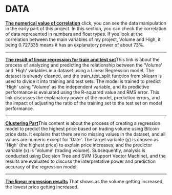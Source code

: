 # DATA
[**The numerical value of correlation**](initial_exploration.ipynb) click, you can see the data manipulation in the early part of this project. In this section, you can check the correlation of data represented in numbers and float types. If you look at the correlation between the main variables of my project, Volume and High, it being 0.727335 means it has an explanatory power of about 73%.

-----
[**The result of linear regression for train and test set**](linear_regression.ipynb)This link is about the process of analyzing and predicting the relationship between the 'Volume' and 'High' variables in a dataset using a Linear Regression model. The dataset is already cleaned, and the train_test_split function from sklearn is used to divide it into training and test sets. The model is trained to predict 'High' using 'Volume' as the independent variable, and its predictive performance is evaluated using the R-squared value and RMS error. This link discusses the explanatory power of the model, prediction errors, and the impact of adjusting the ratio of the training set to the test set on model performance.

-----
[**Clustering Part**](classification.ipynb)This content is about the process of creating a regression model to predict the highest price based on trading volume using Bitcoin price data. It explains that there are no missing values in the dataset, and all values are numeric except for 'Date'. The target variable (y) is chosen as 'High' (the highest price) to explain price increases, and the predictor variable (x) is 'Volume' (trading volume). Subsequently, analysis is conducted using Decision Tree and SVM (Support Vector Machine), and the results are evaluated to discuss the interpretative power and prediction accuracy of the regression model.

-----
[**The linear regression results**](linear.png) That shows as the volume getting increased, the lowest price getting increased.